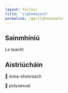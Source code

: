```yaml
---
layout: focloir
title: "ilghnéasach"
permalink: /ga/ilghneasach/
---
```


## Sainmhíniú

Le teacht

## Aistriúcháin

&#x1f3f4;&#xe0067;&#xe0062;&#xe0073;&#xe0063;&#xe0074;&#xe007f; ioma-sheòrsach

&#x1f3f4;&#xe0067;&#xe0062;&#xe0065;&#xe006e;&#xe0067;&#xe007f; polysexual
